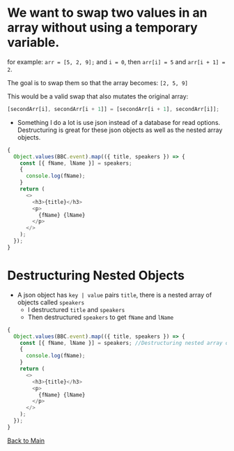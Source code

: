 # We want to swap two values in an array without using a temporary variable.

for example:
`arr = [5, 2, 9];`
and `i = 0`, then `arr[i] = 5` and `arr[i + 1] = 2`.

The goal is to swap them so that the array becomes:
`[2, 5, 9]`

This would be a valid swap that also mutates the original array:

```js
[secondArr[i], secondArr[i + 1]] = [secondArr[i + 1], secondArr[i]];
```

- Something I do a lot is use json instead of a database for read options.
  Destructuring is great for these json objects as well as the nested array objects.

```js
{
  Object.values(BBC.event).map(({ title, speakers }) => {
    const [{ fName, lName }] = speakers;
    {
      console.log(fName);
    }
    return (
      <>
        <h3>{title}</h3>
        <p>
          {fName} {lName}
        </p>
      </>
    );
  });
}
```

# Destructuring Nested Objects

- A json object has `key | value` pairs `title`, there is a nested array of objects called `speakers`
  - I destructured `title` and `speakers`
  - Then destructured `speakers` to get `fName` and `lName`

```js
{
  Object.values(BBC.event).map(({ title, speakers }) => {
    const [{ fName, lName }] = speakers; //Destructuring nested array of objects
    {
      console.log(fName);
    }
    return (
      <>
        <h3>{title}</h3>
        <p>
          {fName} {lName}
        </p>
      </>
    );
  });
}
```

[Back to Main](readme.md)
